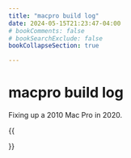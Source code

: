 ```yaml
---
title: "macpro build log"
date: 2024-05-15T21:23:47-04:00
# bookComments: false
# bookSearchExclude: false
bookCollapseSection: true

---
```


# macpro build log 

Fixing up a 2010 Mac Pro in 2020.

{{<section summary >}}
